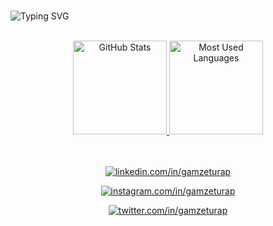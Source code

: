 #
![Typing SVG](https://readme-typing-svg.herokuapp.com/?color=3da37a&size=35&center=true&vCenter=true&width=1000&lines=Hi+there,+I'm+Gamze;I'm+a+Full+Stack+Developer;Be+Welcome!+ツ+👋) 


<!--
- 🔭 I’m currently working on ...
- 🌱 I’m currently learning ...
- 👯 I’m looking to collaborate on ...
- 🤔 I’m looking for help with ...
- 💬 Ask me about ...
- 📫 How to reach me: ...
- 😄 Pronouns: ...
- ⚡ Fun fact: ...

[![Top Langs](https://github-readme-stats.vercel.app/api/top-langs/?username=GamzeTurap&layout=compact)](https://github.com/GamzeTurap/github-readme-stats)

![Github stats 2](https://github-readme-stats.vercel.app/api?username=GamzeTurap&show_icons=true&theme=radical)

[![Instagram Badge](https://img.shields.io/badge/-Instagram-C13584?style=flat-quare&labelColor=C13584&logo=instagram&logoColor=white&link=link)](https://www.instagram.com/bardakikedi/?next=%2F) 
[![Twitter Badge](https://img.shields.io/badge/-Twitter-C13584?style=flat-quare&labelColor=C13584&logo=instagram&logoColor=white&link=link)](https://twitter.com/bardakikedi)
[![linkedin Badge](https://img.shields.io/badge/-Linkedin-C13584?style=flat-quare&labelColor=C13584&logo=instagram&logoColor=white&link=link)](https://www.linkedin.com/in/gamze-turap-b62383269/)

-->
<div align="center">
  <br>
  <a href="#">
    <img height="150rem" alt="GitHub Stats" src="https://github-readme-stats.vercel.app/api?username=GamzeTurap&show_icons=true&theme=vue-dark&count_private=true&bg_color=0d1117&hide_border=true"/>
  </a>
  <a href="#">
    <img height="150rem" alt="Most Used Languages" src="https://github-readme-stats.vercel.app/api/top-langs/?username=GamzeTurap&langs_count=8&count_private=false&layout=compact&theme=vue-dark&bg_color=0d1117&hide_border=true"/>
  </a>
</div> 

<br>
<br>
  
<div style="display: inline_block">
  <p align="center">
    <a href="#">
  <p align="center">
    <a href="https://www.linkedin.com/in/gamze-turap-b62383269/"><img title="linkedin.com/in/gamzeturap" src="https://img.shields.io/badge/-LinkedIn-%230077B5?style=for-the-badge&logo=linkedin&logoColor=white">
   </a>
    <a href="#">
  <p align="center">
    <a href="https://www.instagram.com/bardakikedi/"><img title="instagram.com/in/gamzeturap" src="https://img.shields.io/badge/-Instagram-%230077B5?style=for-the-badge&logo=instagram&logoColor=purple">
   </a>
    <a href="#">
  <p align="center">
    <a href="https://twitter.com/bardakikedi/"><img title="twitter.com/in/gamzeturap" src="https://img.shields.io/badge/-Twitter-%230077B5?style=for-the-badge&logo=twitter&logoColor=white">
    </a>
  </p>
</div>
 
